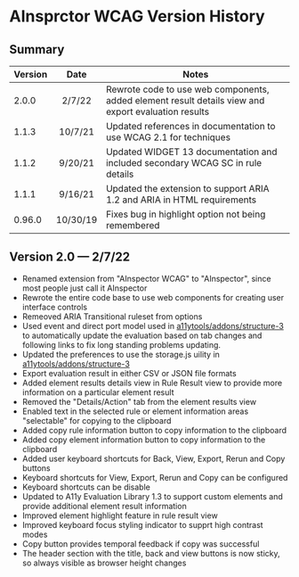 # AInsprctor WCAG Version History

## Summary

| Version  |    Date    | Notes |
|----------|:----------:|--------------------------------------------|
| 2.0.0    |   2/7/22   | Rewrote code to use web components, added element result details view and export evaluation results
| 1.1.3    |   10/7/21  | Updated references in documentation to use WCAG 2.1 for techniques
| 1.1.2    |   9/20/21  | Updated WIDGET 13 documentation and included secondary WCAG SC in rule details
| 1.1.1    |   9/16/21  | Updated the extension to support ARIA 1.2 and ARIA in HTML requirements
| 0.96.0   |  10/30/19  | Fixes bug in highlight option not being remembered


## Version 2.0 — 2/7/22

* Renamed extension from "AInspector WCAG" to "AInspector", since most people just call it AInspector
* Rewrote the entire code base to use web components for creating user interface controls
* Remeoved ARIA Transitional ruleset from options
* Used event and direct port model used in [a11ytools/addons/structure-3](https://github.com/a11y-tools/addons/tree/main/structure-3) to automatically update the evaluation based on tab changes and following links to fix long standing problems updating.
* Updated the preferences to use the storage.js uility in [a11ytools/addons/structure-3](https://github.com/a11y-tools/addons/blob/main/structure-3/storage.js)
* Export evaluation result in either CSV or JSON file formats
* Added element results details view in Rule Result view to provide more information on a particular element result
* Removed the "Details/Action" tab from the element results view
* Enabled text in the selected rule or element information areas "selectable" for copying to the clipboard
* Added copy rule information button to copy information to the clipboard
* Added copy element information button to copy information to the clipboard
* Added user keyboard shortcuts for Back, View, Export, Rerun and Copy buttons
* Keyboard shortcuts for View, Export, Rerun and Copy can be configured
* Keyboard shortcuts can be disable
* Updated to A11y Evaluation Library 1.3 to support custom elements and provide additional element result information
* Improved element highlight feature in rule result view
* Improved keyboard focus styling indicator to supprt high contrast modes
* Copy button provides temporal feedback if copy was successful
* The header section with the title, back and view buttons is now sticky, so always visible as browser height changes

